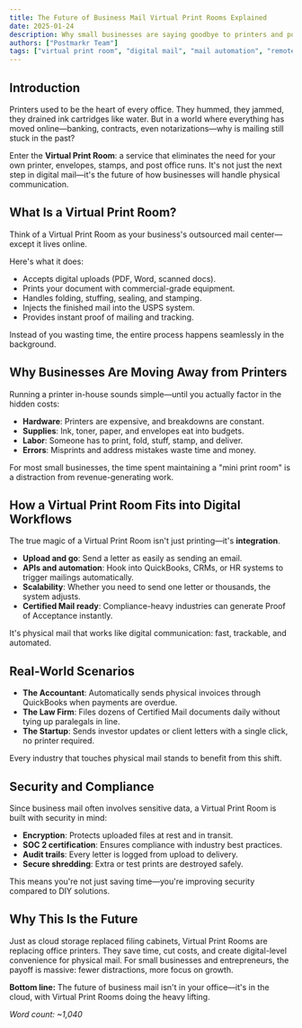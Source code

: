 ```yaml
---
title: The Future of Business Mail Virtual Print Rooms Explained
date: 2025-01-24
description: Why small businesses are saying goodbye to printers and post office lines
authors: ["Postmarkr Team"]
tags: ["virtual print room", "digital mail", "mail automation", "remote business"]
---
```


## Introduction

Printers used to be the heart of every office. They hummed, they jammed, they drained ink cartridges like water. But in a world where everything has moved online—banking, contracts, even notarizations—why is mailing still stuck in the past?  

Enter the **Virtual Print Room**: a service that eliminates the need for your own printer, envelopes, stamps, and post office runs. It's not just the next step in digital mail—it's the future of how businesses will handle physical communication.  

## What Is a Virtual Print Room?

Think of a Virtual Print Room as your business's outsourced mail center—except it lives online.  

Here's what it does:  
- Accepts digital uploads (PDF, Word, scanned docs).  
- Prints your document with commercial-grade equipment.  
- Handles folding, stuffing, sealing, and stamping.  
- Injects the finished mail into the USPS system.  
- Provides instant proof of mailing and tracking.  

Instead of you wasting time, the entire process happens seamlessly in the background.  

## Why Businesses Are Moving Away from Printers

Running a printer in-house sounds simple—until you actually factor in the hidden costs:  

- **Hardware**: Printers are expensive, and breakdowns are constant.  
- **Supplies**: Ink, toner, paper, and envelopes eat into budgets.  
- **Labor**: Someone has to print, fold, stuff, stamp, and deliver.  
- **Errors**: Misprints and address mistakes waste time and money.  

For most small businesses, the time spent maintaining a "mini print room" is a distraction from revenue-generating work.  

## How a Virtual Print Room Fits into Digital Workflows

The true magic of a Virtual Print Room isn't just printing—it's **integration**.  

- **Upload and go**: Send a letter as easily as sending an email.  
- **APIs and automation**: Hook into QuickBooks, CRMs, or HR systems to trigger mailings automatically.  
- **Scalability**: Whether you need to send one letter or thousands, the system adjusts.  
- **Certified Mail ready**: Compliance-heavy industries can generate Proof of Acceptance instantly.  

It's physical mail that works like digital communication: fast, trackable, and automated.  

## Real-World Scenarios

- **The Accountant**: Automatically sends physical invoices through QuickBooks when payments are overdue.  
- **The Law Firm**: Files dozens of Certified Mail documents daily without tying up paralegals in line.  
- **The Startup**: Sends investor updates or client letters with a single click, no printer required.  

Every industry that touches physical mail stands to benefit from this shift.  

## Security and Compliance

Since business mail often involves sensitive data, a Virtual Print Room is built with security in mind:  

- **Encryption**: Protects uploaded files at rest and in transit.  
- **SOC 2 certification**: Ensures compliance with industry best practices.  
- **Audit trails**: Every letter is logged from upload to delivery.  
- **Secure shredding**: Extra or test prints are destroyed safely.  

This means you're not just saving time—you're improving security compared to DIY solutions.  

## Why This Is the Future

Just as cloud storage replaced filing cabinets, Virtual Print Rooms are replacing office printers. They save time, cut costs, and create digital-level convenience for physical mail. For small businesses and entrepreneurs, the payoff is massive: fewer distractions, more focus on growth.  

**Bottom line:** The future of business mail isn't in your office—it's in the cloud, with Virtual Print Rooms doing the heavy lifting.  

*Word count: ~1,040*